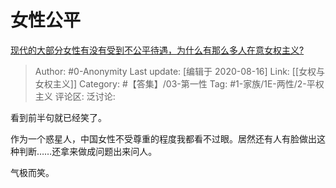 # 女性公平
[现代的大部分女性有没有受到不公平待遇，为什么有那么多人在意女权主义?](https://www.zhihu.com/question/64427330/answer/504654772)

> Author: #0-Anonymity
> Last update: [编辑于 2020-08-16]
> Link: [[女权与女权主义]]
> Category: #【答集】/03-第一性
> Tag: #1-家族/1E-两性/2-平权主义
> 评论区:
> 泛讨论:

看到前半句就已经笑了。

作为一个惑星人，中国女性不受尊重的程度我都看不过眼。居然还有人有脸做出这种判断……还拿来做成问题出来问人。

气极而笑。
